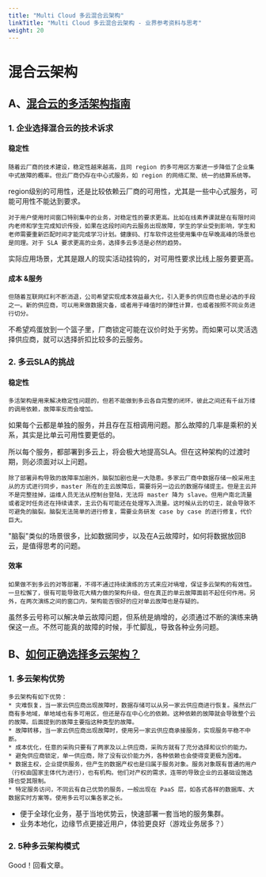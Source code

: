 ```yaml
---
title: "Multi Cloud 多云混合云架构"
linkTitle: "Multi Cloud 多云混合云架构 - 业界参考资料与思考"
weight: 20
---
```


# 混合云架构

## A、[混合云的多活架构指南](https://www.infoq.cn/article/ZESNdLWpvj8gWf0hdrJA)

### 1. 企业选择混合云的技术诉求

#### 稳定性

    随着云厂商的技术建设，稳定性越来越高，且同 region 的多可用区方案进一步降低了企业集中式故障的概率。但云厂商仍存在中心式服务，如 region 的网络汇聚、统一的结算系统等。

region级别的可用性，还是比较依赖云厂商的可用性，尤其是一些中心式服务，可能可用性不能达到要求。

    对于用户使用时间窗口特别集中的业务，对稳定性的要求更高。比如在线素养课就是在有限时间内老师和学生完成知识传授，如果在这段时间内云服务出现故障，学生的学业受到影响，学生和老师需要重新匹配时间才能完成学习计划。健康码、打车软件这些使用集中在早晚高峰的场景也是同理。对于 SLA 要求更高的业务，选择多云多活是必然的趋势。

实际应用场景，尤其是跟人的现实活动挂钩的，对可用性要求比线上服务要更高。

#### 成本 &服务

    但随着互联网红利不断消退，公司希望实现成本效益最大化，引入更多的供应商也是必选的手段之一。新的供应商，可以用来做数据灾备，或者用于峰值时的弹性计算，也或者按照不同业务进行切分。

不希望鸡蛋放到一个篮子里，厂商锁定可能在议价时处于劣势。而如果可以灵活选择供应商，就可以选择折扣比较多的云服务。

### 2. 多云SLA的挑战

#### 稳定性

    多活架构是用来解决稳定性问题的，但若不能做到多云各自完整的闭环，彼此之间还有千丝万缕的调用依赖，故障率反而会增加。

如果每个云都是单独的服务，并且存在互相调用问题。那么故障的几率是乘积的关系，其实是比单云可用性要更低的。

所以每个服务，都部署到多云上，将会极大地提高SLA。但在这种架构的过渡时期，则必须面对以上问题。

    除了部署异构导致的故障率加剧外，脑裂加剧也是一大隐患。多家云厂商中数据存储一般采用主从的方式进行同步，master 所在的主云故障后，需要将另一边云的数据存储提主。但是主云并不是完整挂掉，运维人员无法从控制台登陆，无法将 master 降为 slave。但用户南北流量或者定时任务还在持续请求，主云仍有可能还在处理写入流量。这时候从云的切主，就会导致不可避免的脑裂。脑裂无法简单的进行修复，需要业务研发 case by case 的进行修复，代价巨大。

"脑裂"类似的场景很多，比如数据同步，以及在A云故障时，如何将数据放回B云，是值得思考的问题。

#### 效率

    如果做不到多云的对等部署，不得不通过持续演练的方式来应对墒增，保证多云架构的有效性。一旦松懈了，很有可能导致花大精力做的架构升级，但在真正的单云故障面前不起任何作用。另外，在两次演练之间的窗口内，架构能否很好的应对单云故障也是存疑的。

虽然多云号称可以解决单云故障问题，但系统是熵增的，必须通过不断的演练来确保这一点。不然可能真的故障的时候，手忙脚乱，导致各种业务问题。

## B、[如何正确选择多云架构？](https://www.infoq.cn/article/WNLMkZmYujIIs9BNHGlk)

### 1. 多云架构优势

    多云架构有如下优势：
    * 灾难恢复，当一家云供应商出现故障时，数据存储可以从另一家云供应商进行恢复。虽然云厂商有多地域，单地域也有多可用区，但还是存在中心化的依赖。这种依赖的故障就会导致整个云的故障。后面提到的故障主要指这种类型的故障。
    * 故障转移，当一家云供应商出现故障时，使用另一家云供应商承接服务，实现服务平稳不中断。
    * 成本优化，任意的采购只要有了两家及以上供应商，采购方就有了充分选择和议价的能力。
    * 避免供应商锁定，单一供应商，除了没有议价能力外，各种依赖也会使得变更极为困难。
    * 数据主权，企业提供服务，但产生的数据产权也是归属于服务对象。服务对象既有普通的用户（行权由国家主体代为进行），也有机构。他们对产权的需求，连带的导致企业的云基础设施选择也受其限制。
    * 特定服务访问，不同云有自己优势的服务，一般出现在 PaaS 层，如各式各样的数据库、大数据实时方案等。使用多云可以集各家之长。

+ 便于全球化业务，基于当地优势云，快速部署一套当地的服务集群。
+ 业务本地化，边缘节点更接近用户，体验更良好（游戏业务居多？）

### 2. 5种多云架构模式

Good！回看文章。
